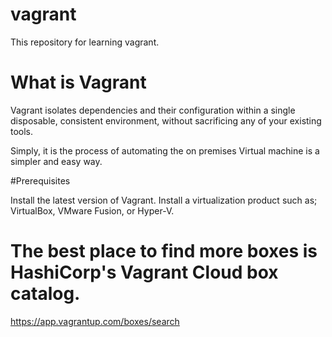 # vagrant
This repository for learning vagrant.

# What is Vagrant
Vagrant isolates dependencies and their configuration within a single disposable, consistent environment, without sacrificing any of your existing tools. 

Simply, it is the process of automating the on premises Virtual machine is a simpler and easy way.

#Prerequisites

Install the latest version of Vagrant.
Install a virtualization product such as; VirtualBox, VMware Fusion, or Hyper-V.

# The best place to find more boxes is HashiCorp's Vagrant Cloud box catalog. 
https://app.vagrantup.com/boxes/search
